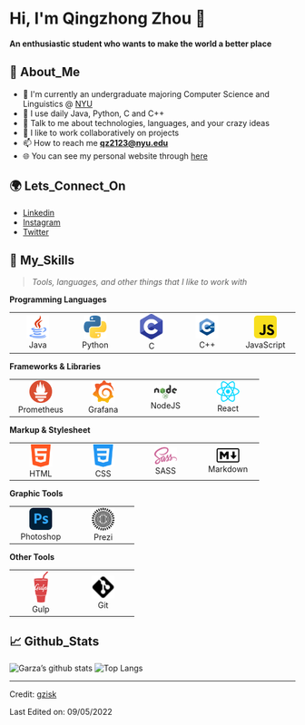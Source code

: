 # Hi, I'm Qingzhong Zhou 👋
**An enthusiastic student who wants to make the world a better place**
## 🤵 About_Me

- 🌱 I'm currently an undergraduate majoring Computer Science and Linguistics @ [NYU](https://www.nyu.edu) 
- 🤔 I use daily Java, Python, C and C++
- 💬 Talk to me about technologies, languages, and your crazy ideas
- 👯 I like to work collaboratively on projects
- 📫 How to reach me **qz2123@nyu.edu**
- 🌐 You can see my personal website through [here](https://garzazhou.com/)

## 🌍 Lets_Connect_On


- [Linkedin ](https://www.linkedin.com/in/gzzz)
- [Instagram ](https://www.instagram.com/garzazhou/)
- [Twitter](https://twitter.com/garza_zhou)
## 🚀 My_Skills

> _Tools, languages, and other things that I like to work with_

**Programming Languages**

<table>
  <tr>
	<td align="center" width="96">
      <a>
        <img src="https://raw.githubusercontent.com/gzisk/gzisk/master/image/java.svg" width="40"/>
      </a>
      <br>Java
    </td>
        <td align="center" width="96">
      <a>
        <img src="https://raw.githubusercontent.com/gzisk/gzisk/master/image/python.svg" width="40"/>
      </a>
      <br>Python
    </td>
    <td align="center" width="96">
      <a>
        <img src="https://raw.githubusercontent.com/gzisk/gzisk/master/image/c.svg" width="40"/>
      </a>
      <br>C
    </td>
    <td align="center" width="96">
      <a>
        <img src="https://raw.githubusercontent.com/gzisk/gzisk/master/image/cplusplus.svg" width="40"/>
      </a>
      <br>C++
    </td>
	<td align="center" width="96">
      <a>
        <img src="https://raw.githubusercontent.com/gzisk/gzisk/master/image/js.svg" width="40"/>
      </a>
      <br>JavaScript
    </td>

  </tr>
</table>

**Frameworks & Libraries**

<table>
  <tr>
	<td align="center" width="96">
      <a>
        <img src="https://raw.githubusercontent.com/gzisk/gzisk/master/image/prometheus.svg" width="40"/>
      </a>
      <br> Prometheus
    </td>
	<td align="center" width="96">
      <a>
        <img src="https://raw.githubusercontent.com/gzisk/gzisk/master/image/grafana.svg" width="40"/>
      </a>
      <br> Grafana
    </td>
    <td align="center" width="96">
      <a>
        <img src="https://raw.githubusercontent.com/gzisk/gzisk/master/image/nodejs.svg" width="40"/>
      </a>
      <br> NodeJS
    </td>
    <td align="center" width="96">
      <a>
        <img src="https://raw.githubusercontent.com/gzisk/gzisk/master/image/react.svg" width="40"/>
      </a>
      <br>React
    </td>
    
  </tr>
</table>

**Markup & Stylesheet**

<table>
  <tr>
    <td align="center" width="96">
      <a>
        <img src="https://raw.githubusercontent.com/gzisk/gzisk/master/image/html.svg" width="40"/>
      </a>
      <br>HTML
    </td>
    <td align="center" width="96">
      <a>
        <img src="https://raw.githubusercontent.com/gzisk/gzisk/master/image/css.svg" width="40"/>
      </a>
      <br>CSS
    </td>
    <td align="center" width="96">
      <a>
        <img src="https://raw.githubusercontent.com/gzisk/gzisk/master/image/sass.svg" width="40"/>
      </a>
      <br>SASS
    </td>
    <td align="center" width="96">
      <a>
        <img src="https://raw.githubusercontent.com/gzisk/gzisk/master/image/markdown.svg" width="40"/>
      </a>
      <br>Markdown
    </td>
  </tr>
</table>

**Graphic Tools**

<table>
  <tr>
    <td align="center" width="96">
      <a>
        <img src="https://raw.githubusercontent.com/gzisk/gzisk/master/image/photoshop.svg" width="40"/>
      </a>
      <br>Photoshop
    </td>
    <td align="center" width="96">
      <a>
        <img src="https://raw.githubusercontent.com/gzisk/gzisk/master/image/prezi.svg" width="40"/>
      </a>
      <br>Prezi
    </td>
      </tr>
</table>

**Other Tools**

<table>
  <tr>
    <td align="center" width="96">
      <a>
        <img src="https://raw.githubusercontent.com/gzisk/gzisk/master/image/gulp.svg" width="25"/>
      </a>
      <br>Gulp
    </td>
    <td align="center" width="96">
      <a>
        <img src="https://raw.githubusercontent.com/gzisk/gzisk/master/image/git.svg" width="40"/>
      </a>
      <br>Git
    </td>
  </tr>
</table>

## 📈 Github_Stats
![Garza’s github stats](https://github-readme-stats.vercel.app/api?username=gzisk&show_icons=true&title_color=19F9D8&icon_color=19F9D8&bg_color=002B36&text_color=FFFFFF)
![Top Langs](https://github-readme-stats.vercel.app/api/top-langs/?username=gzisk&layout=compact&title_color=19F9D8&icon_color=19F9D8&bg_color=002B36&text_color=FFF)
<!--- ![snake gif](https://github.com/gzisk/gzisk/blob/output/github-contribution-grid-snake.svg) ---> 
----
Credit: [gzisk](https://github.com/gzisk)

Last Edited on: 09/05/2022
